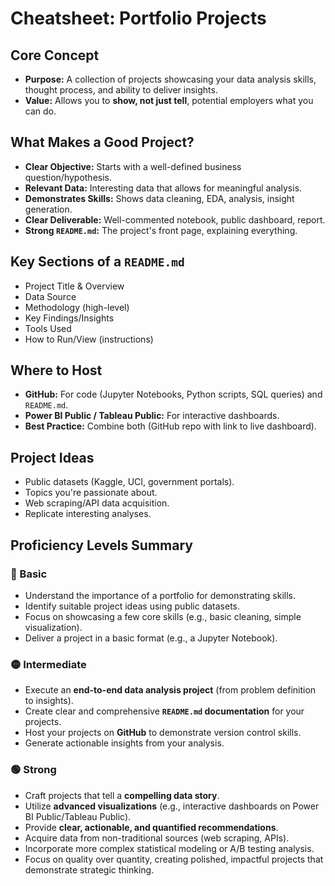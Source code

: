 # Cheatsheet: Portfolio Projects

## Core Concept
*   **Purpose:** A collection of projects showcasing your data analysis skills, thought process, and ability to deliver insights.
*   **Value:** Allows you to **show, not just tell**, potential employers what you can do.

## What Makes a Good Project?
*   **Clear Objective:** Starts with a well-defined business question/hypothesis.
*   **Relevant Data:** Interesting data that allows for meaningful analysis.
*   **Demonstrates Skills:** Shows data cleaning, EDA, analysis, insight generation.
*   **Clear Deliverable:** Well-commented notebook, public dashboard, report.
*   **Strong `README.md`:** The project's front page, explaining everything.

## Key Sections of a `README.md`
*   Project Title & Overview
*   Data Source
*   Methodology (high-level)
*   Key Findings/Insights
*   Tools Used
*   How to Run/View (instructions)

## Where to Host
*   **GitHub:** For code (Jupyter Notebooks, Python scripts, SQL queries) and `README.md`.
*   **Power BI Public / Tableau Public:** For interactive dashboards.
*   **Best Practice:** Combine both (GitHub repo with link to live dashboard).

## Project Ideas
*   Public datasets (Kaggle, UCI, government portals).
*   Topics you're passionate about.
*   Web scraping/API data acquisition.
*   Replicate interesting analyses.

## Proficiency Levels Summary

### 🔵 Basic
*   Understand the importance of a portfolio for demonstrating skills.
*   Identify suitable project ideas using public datasets.
*   Focus on showcasing a few core skills (e.g., basic cleaning, simple visualization).
*   Deliver a project in a basic format (e.g., a Jupyter Notebook).

### 🟡 Intermediate
*   Execute an **end-to-end data analysis project** (from problem definition to insights).
*   Create clear and comprehensive **`README.md` documentation** for your projects.
*   Host your projects on **GitHub** to demonstrate version control skills.
*   Generate actionable insights from your analysis.

### 🟢 Strong
*   Craft projects that tell a **compelling data story**.
*   Utilize **advanced visualizations** (e.g., interactive dashboards on Power BI Public/Tableau Public).
*   Provide **clear, actionable, and quantified recommendations**.
*   Acquire data from non-traditional sources (web scraping, APIs).
*   Incorporate more complex statistical modeling or A/B testing analysis.
*   Focus on quality over quantity, creating polished, impactful projects that demonstrate strategic thinking.
